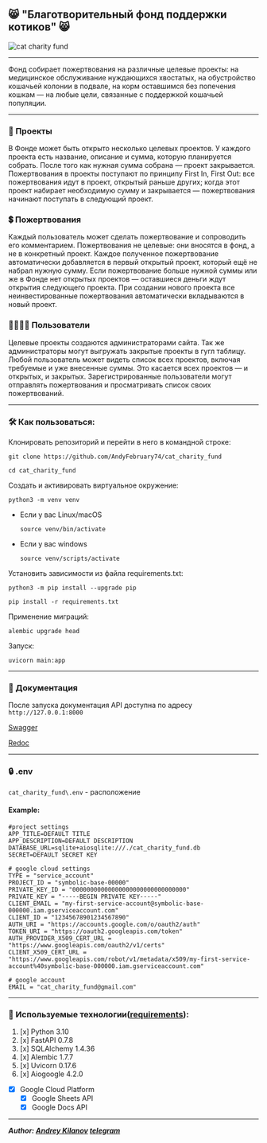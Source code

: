 ## :smile_cat: "Благотворительный фонд поддержки котиков" :smile_cat:

![](https://github.com/AndyFebruary74/cat_charity_fund/blob/master/cat.jpg "cat charity fund")

---

Фонд собирает пожертвования на различные целевые проекты: на медицинское 
обслуживание нуждающихся хвостатых, на обустройство кошачьей колонии в подвале,
на корм оставшимся без попечения кошкам — на любые цели, связанные с поддержкой
кошачьей популяции.

---

### :mechanical_arm: Проекты

В Фонде может быть открыто несколько целевых проектов. У каждого проекта
есть название, описание и сумма, которую планируется собрать. После того как
нужная сумма собрана — проект закрывается.
Пожертвования в проекты поступают по принципу First In, First Out:
все пожертвования идут в проект, открытый раньше других; когда этот проект
набирает необходимую сумму и закрывается — пожертвования начинают поступать в
следующий проект.


### :heavy_dollar_sign: Пожертвования

Каждый пользователь может сделать пожертвование и сопроводить его комментарием.
Пожертвования не целевые: они вносятся в фонд, а не в конкретный проект. Каждое
полученное пожертвование автоматически добавляется в первый открытый проект,
который ещё не набрал нужную сумму. Если пожертвование больше нужной суммы или
же в Фонде нет открытых проектов — оставшиеся деньги ждут открытия следующего 
проекта. При создании нового проекта все неинвестированные пожертвования
автоматически вкладываются в новый проект.

### :family_man_woman_girl_boy: Пользователи

Целевые проекты создаются администраторами сайта. Так же администраторы могут
выгружать закрытые проекты в гугл таблицу.  
Любой пользователь может видеть список всех проектов, включая требуемые и уже
внесенные суммы. Это касается всех проектов — и открытых, и закрытых.
Зарегистрированные пользователи могут отправлять пожертвования и просматривать 
список своих пожертвований.

---



### :hammer_and_wrench: Как пользоваться:
Клонировать репозиторий и перейти в него в командной строке:

```
git clone https://github.com/AndyFebruary74/cat_charity_fund
```

```
cd cat_charity_fund
```

Cоздать и активировать виртуальное окружение:

```
python3 -m venv venv
```

* Если у вас Linux/macOS

    ```
    source venv/bin/activate
    ```

* Если у вас windows

    ```
    source venv/scripts/activate
    ```

Установить зависимости из файла requirements.txt:

```
python3 -m pip install --upgrade pip
```

```
pip install -r requirements.txt
```

Применение миграций:

```
alembic upgrade head

```

Запуск:

```
uvicorn main:app
```

---
### :scroll: Документация 

После запуска документация API доступна по адресу `http://127.0.0.1:8000` 

[Swagger](http://127.0.0.1:8000/docs)

[Redoc](http://127.0.0.1:8000/redoc)

---

### :lock: .env

`cat_charity_fund\.env` - расположение

#### Example:

```
#project settings
APP_TITLE=DEFAULT TITLE
APP_DESCRIPTION=DEFAULT DESCRIPTION
DATABASE_URL=sqlite+aiosqlite:///./cat_charity_fund.db
SECRET=DEFAULT SECRET KEY

# google cloud settings
TYPE = "service_account"
PROJECT_ID = "symbolic-base-00000"
PRIVATE_KEY_ID = "00000000000000000000000000000000"
PRIVATE_KEY = "-----BEGIN PRIVATE KEY-----"
CLIENT_EMAIL = "my-first-service-account@symbolic-base-000000.iam.gserviceaccount.com"
CLIENT_ID = "12345678901234567890"
AUTH_URI = "https://accounts.google.com/o/oauth2/auth"
TOKEN_URI = "https://oauth2.googleapis.com/token"
AUTH_PROVIDER_X509_CERT_URL = "https://www.googleapis.com/oauth2/v1/certs"
CLIENT_X509_CERT_URL = "https://www.googleapis.com/robot/v1/metadata/x509/my-first-service-account%40symbolic-base-000000.iam.gserviceaccount.com"

# google account
EMAIL = "cat_charity_fund@gmail.com"
```

---

### :high_brightness: Используемые технологии([requirements](https://github.com/AndyFebruary74/cat_charity_fund/blob/master/requirements.txt)):
1. [x] Python 3.10
2. [x] FastAPI 0.7.8
3. [x] SQLAlchemy 1.4.36
4. [x] Alembic 1.7.7
5. [x] Uvicorn 0.17.6
6. [x] Aiogoogle 4.2.0
- [x] Google Cloud Platform
  - [x] Google Sheets API
  - [x] Google Docs API

---

**_Author: [Andrey Kilanov](https://github.com/AndyFebruary74/) [telegram](https://t.me/AndyFebruary)_**